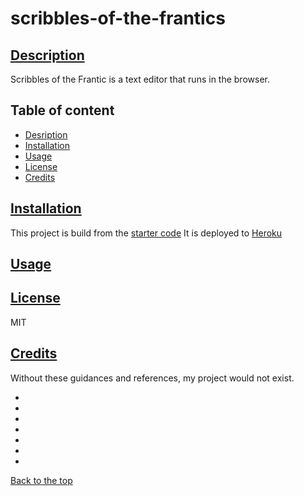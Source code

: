 # scribbles-of-the-frantics

## [Description](#table-of-content)
Scribbles of the Frantic is a text editor that runs in the browser.
## Table of content
* [Desription](#description)
* [Installation](#installation)
* [Usage](#usage)
* [License](#license)
* [Credits](#credits)

## [Installation](#table-of-content)
This project is build from the [starter code](https://github.com/coding-boot-camp/cautious-meme)
It is deployed to [Heroku]()

## [Usage](#table-of-content)

## [License](#table-of-content)
MIT

## [Credits](#table-of-content)
Without these guidances and references, my project would not exist.
* []()
* []()
* []()
* []()
* []()
* []()
* []()

[Back to the top](#scribbles-of-the-frantics)